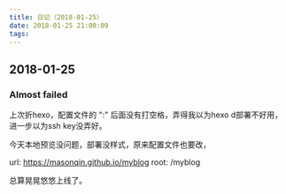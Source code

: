 ```yaml
---
title: 日记（2018-01-25）
date: 2018-01-25 21:00:09
tags:
---
```


## 2018-01-25

### Almost failed

上次折hexo，配置文件的 ":" 后面没有打空格，弄得我以为hexo d部署不好用，进一步以为ssh key没弄好。

今天本地预览没问题，部署没样式，原来配置文件也要改，

url: https://masonqin.github.io/myblog
root: /myblog

总算晃晃悠悠上线了。

